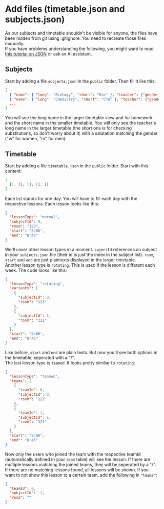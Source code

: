 # Add files (timetable.json and subjects.json)

As our subjects and timetable shouldn't be visible for anyone, the files have been hidden from git using .gitignore. You need to recreate those files manually.  
If you have problems understanding the following, you might want to read [this tutorial on JSON](https://www.hostinger.com/tutorials/what-is-json) or ask an AI assistant.
## Subjects
Start by adding a file `subjects.json` in the `public` folder. Then fill it like this:
```json
[
  { "name": { "long": "Biology", "short": "Bio" }, "teacher": {"gender": "w", "long": "Johnson", "short": "Joh" } },
  { "name": { "long": "Chemistry", "short": "Che" }, "teacher": {"gender": "m", "long": "Smith", "short": "Smi" } },
  ...
]
```
You will see the long name in the larger timetable view and for homework and the short name in the smaller timetable. You will only see the teacher's long name in the larger timetable (the short one is for checking substitutions, so don't worry about it) with a salutation matching the gender ("w" for women, "m" for men).

## Timetable
Start by adding a file `timetable.json` in the `public` folder. Start with this content:
```json
[
  [], [], [], [], []
]
```
Each list stands for one day. You will have to fill each day with the respective lessons. Each lesson looks like this:
```json
{
  "lessonType": "normal",
  "subjectId": 0,
  "room": "123",
  "start": "8:00",
  "end": "8:45"
}
```
We'll cover other lesson types in a moment. `sujectId` references an subject in your `subjects.json` file (their id is just the index in the subject list). `room`, `start` and `end` are just plaintexts displayed in the larger timetable.  
Another lesson type is `rotating`. This is used if the lesson is different each week. The code looks like this:
```json
{
  "lessonType": "rotating",
  "variants": [
    {
      "subjectId": 0,
      "room": "123"
    },
    {
      "subjectId": 1,
      "room": "321"
    }
  ],
  "start": "8:00",
  "end": "8:45"
}
```
Like before, `start` and `end` are plain texts. But now you'll see both options in the timetable, seperated with a "/".  
The last lesson type is `teamed`. It looks pretty similiar to `rotating`:
```json
{
  "lessonType": "teamed",
  "teams": [
    {
      "teamId": 0,
      "subjectId": 0,
      "room": "123"
    },
    {
      "teamId": 1,
      "subjectId": 1,
      "room": "321"
    }
  ],
  "start": "8:00",
  "end": "8:45"
}
```
Now only the users who joined the team with the respective teamId (automatically defined in your `team` table) will see the lesson. If there are multiple lessons matching the joined teams, they will be seperated by a "/". If there are no matching lessons found, all lessons will be shown. If you want to not show this lesson to a certain team, add the following in `"teams"`:
```json
{
  "teamId": 0,
  "subjectId": -1,
  "room": ""
}
```
